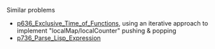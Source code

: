 Similar problems
- [p636_Exclusive_Time_of_Functions](https://github.com/genxium/Leetcode/tree/master/p636_Exclusive_Time_of_Functions), using an iterative approach to implement "localMap/localCounter" pushing & popping
- [p736_Parse_Lisp_Expression](https://github.com/genxium/Leetcode/tree/master/p736_Parse_Lisp_Expression)
